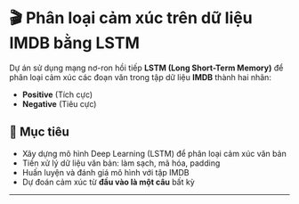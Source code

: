 # 🎬 Phân loại cảm xúc trên dữ liệu IMDB bằng LSTM

Dự án sử dụng mạng nơ-ron hồi tiếp **LSTM (Long Short-Term Memory)** để phân loại cảm xúc các đoạn văn trong tập dữ liệu **IMDB** thành hai nhãn:
- **Positive** (Tích cực)
- **Negative** (Tiêu cực)

## 🧠 Mục tiêu

- Xây dựng mô hình Deep Learning (LSTM) để phân loại cảm xúc văn bản
- Tiền xử lý dữ liệu văn bản: làm sạch, mã hóa, padding
- Huấn luyện và đánh giá mô hình với tập IMDB
- Dự đoán cảm xúc từ **đầu vào là một câu** bất kỳ

---

